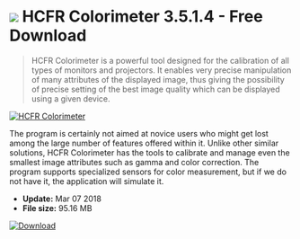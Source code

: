 # ![](https://cdn.softexe.net/static/icon/win.gif) HCFR Colorimeter 3.5.1.4 - Free Download

> HCFR Colorimeter is a powerful tool designed for the calibration of all types of monitors and projectors. It enables very precise manipulation of many attributes of the displayed image, thus giving the possibility of precise setting of the best image quality which can be displayed using a given device.

[![HCFR Colorimeter](https://gallery.dpcdn.pl/imgc/Tools/52577/g_-_420x350_1.5_-_x20140709114343_0.png)](https://softexe.net/win/system/diagnostics-tests/hcfr-colorimeter:pRehR.html)

The program is certainly not aimed at novice users who might get lost among the large number of features offered within it. Unlike other similar solutions, HCFR Colorimeter has the tools to calibrate and manage even the smallest image attributes such as gamma and color correction. The program supports specialized sensors for color measurement, but if we do not have it, the application will simulate it.


- **Update:** Mar 07 2018
- **File size:** 95.16 MB

[![Download](https://cdn.softexe.net/static/img/download.png)](https://softexe.net/win/system/diagnostics-tests/hcfr-colorimeter:pRehR.html)

